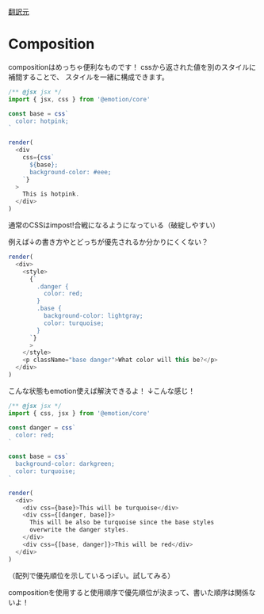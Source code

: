 [翻訳元](https://emotion.sh/docs/composition)

# Composition

compositionはめっちゃ便利なものです！
cssから返された値を別のスタイルに補間することで、
スタイルを一緒に構成できます。

```js
/** @jsx jsx */
import { jsx, css } from '@emotion/core'

const base = css`
  color: hotpink;
`

render(
  <div
    css={css`
      ${base};
      background-color: #eee;
    `}
  >
    This is hotpink.
  </div>
)
```

通常のCSSはimpost!合戦になるようになっている（破綻しやすい）

例えば↓の書き方やとどっちが優先されるか分かりにくくない？

```js
render(
  <div>
    <style>
      {`
        .danger {
          color: red;
        }
        .base {
          background-color: lightgray;
          color: turquoise;
        }
      `}
      >
    </style>
    <p className="base danger">What color will this be?</p>
  </div>
)
```

こんな状態もemotion使えば解決できるよ！
↓こんな感じ！

```js
/** @jsx jsx */
import { css, jsx } from '@emotion/core'

const danger = css`
  color: red;
`

const base = css`
  background-color: darkgreen;
  color: turquoise;
`

render(
  <div>
    <div css={base}>This will be turquoise</div>
    <div css={[danger, base]}>
      This will be also be turquoise since the base styles
      overwrite the danger styles.
    </div>
    <div css={[base, danger]}>This will be red</div>
  </div>
)
```
（配列で優先順位を示しているっぽい。試してみる）

compositionを使用すると使用順序で優先順位が決まって、書いた順序は関係ないよ！